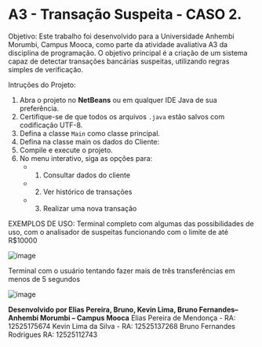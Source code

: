 # A3 - Transação Suspeita - CASO 2.

Objetivo:
Este trabalho foi desenvolvido para a Universidade Anhembi Morumbi, Campus Mooca, como parte da atividade avaliativa A3 da disciplina de programação. O objetivo principal é a criação de um sistema capaz de detectar transações bancárias suspeitas, utilizando regras simples de verificação.

Intruções do Projeto:

1. Abra o projeto no **NetBeans** ou em qualquer IDE Java de sua preferência.
2. Certifique-se de que todos os arquivos `.java` estão salvos com codificação UTF-8.
3. Defina a classe `Main` como classe principal.
4. Defina na classe main os dados do Cliente:
5. Compile e execute o projeto.
6. No menu interativo, siga as opções para:
   - 1. Consultar dados do cliente
   - 2. Ver histórico de transações
   - 3. Realizar uma nova transação

EXEMPLOS DE USO:
Terminal completo com algumas das possibilidades de uso, com o analisador de suspeitas funcionando com o limite de até R$10000

![image](https://github.com/user-attachments/assets/dc3fc47f-2705-4491-bc83-c3b9aa2c9a51)

Terminal com o usuário tentando fazer mais de três transferências em menos de 5 segundos

![image](https://github.com/user-attachments/assets/710ebe9c-e12f-4ed7-802c-ff4dfa14a7ce)

**Desenvolvido por Elias Pereira, Bruno, Kevin Lima, Bruno Fernandes– Anhembi Morumbi – Campus Mooca**
Elias Pereira de Mendonça - RA: 12525175674
Kevin Lima da Silva - RA: 12525137268
Bruno Fernandes Rodrigues
RA: 12525112743
